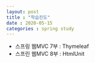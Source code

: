 ```yaml
---
layout: post 
title : "학습진도"
date : 2020-05-15
categories : spring study
---
```

+ 스프링 웹MVC 7부 : Thymeleaf
+ 스프린 웹MVC 8부 : HtmlUnit
